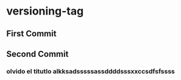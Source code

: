 # versioning-tag

## First Commit

## Second Commit
### olvido el titutlo alkksadsssssassddddsssxxccsdfsfssss
